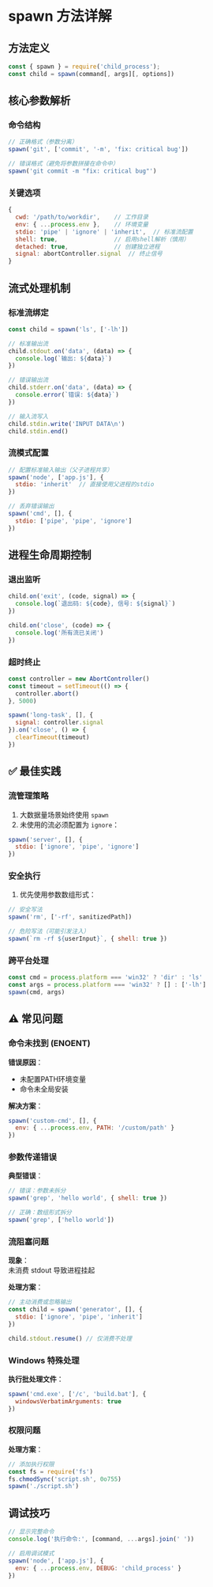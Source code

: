 # spawn 方法详解

## 方法定义
```js
const { spawn } = require('child_process');
const child = spawn(command[, args][, options])
```

## 核心参数解析
### 命令结构
```js
// 正确格式（参数分离）
spawn('git', ['commit', '-m', 'fix: critical bug'])

// 错误格式（避免将参数拼接在命令中）
spawn('git commit -m "fix: critical bug"') 
```

### 关键选项
```js
{
  cwd: '/path/to/workdir',    // 工作目录
  env: { ...process.env },    // 环境变量
  stdio: 'pipe' | 'ignore' | 'inherit',  // 标准流配置
  shell: true,                // 启用shell解析（慎用）
  detached: true,             // 创建独立进程
  signal: abortController.signal  // 终止信号
}
```

## 流式处理机制
### 标准流绑定
```js
const child = spawn('ls', ['-lh'])

// 标准输出流
child.stdout.on('data', (data) => {
  console.log(`输出: ${data}`)
})

// 错误输出流
child.stderr.on('data', (data) => {
  console.error(`错误: ${data}`)
})

// 输入流写入
child.stdin.write('INPUT DATA\n')
child.stdin.end()
```

### 流模式配置
```js
// 配置标准输入输出（父子进程共享）
spawn('node', ['app.js'], {
  stdio: 'inherit'  // 直接使用父进程的stdio
})

// 丢弃错误输出
spawn('cmd', [], {
  stdio: ['pipe', 'pipe', 'ignore'] 
})
```

## 进程生命周期控制
### 退出监听
```js
child.on('exit', (code, signal) => {
  console.log(`退出码: ${code}, 信号: ${signal}`)
})

child.on('close', (code) => {
  console.log('所有流已关闭')
})
```

### 超时终止
```js
const controller = new AbortController()
const timeout = setTimeout(() => {
  controller.abort()
}, 5000)

spawn('long-task', [], { 
  signal: controller.signal 
}).on('close', () => {
  clearTimeout(timeout)
})
```

## ✅ 最佳实践
### 流管理策略
1. 大数据量场景始终使用 `spawn`
2. 未使用的流必须配置为 `ignore`：
```js
spawn('server', [], {
  stdio: ['ignore', 'pipe', 'ignore']
})
```

### 安全执行
1. 优先使用参数数组形式：
```js
// 安全写法
spawn('rm', ['-rf', sanitizedPath])

// 危险写法（可能引发注入）
spawn(`rm -rf ${userInput}`, { shell: true })
```

### 跨平台处理
```js
const cmd = process.platform === 'win32' ? 'dir' : 'ls'
const args = process.platform === 'win32' ? [] : ['-lh']
spawn(cmd, args)
```

## ⚠️ 常见问题
### 命令未找到 (ENOENT)
**错误原因**：  
- 未配置PATH环境变量  
- 命令未全局安装  

**解决方案**：
```js
spawn('custom-cmd', [], {
  env: { ...process.env, PATH: '/custom/path' }
})
```

### 参数传递错误
**典型错误**：
```js
// 错误：参数未拆分
spawn('grep', 'hello world', { shell: true })

// 正确：数组形式拆分
spawn('grep', ['hello world'])
```

### 流阻塞问题
**现象**：  
未消费 stdout 导致进程挂起  

**处理方案**：
```js
// 主动消费或忽略输出
const child = spawn('generator', [], {
  stdio: ['ignore', 'pipe', 'inherit']
})

child.stdout.resume() // 仅消费不处理
```

### Windows 特殊处理
**执行批处理文件**：
```js
spawn('cmd.exe', ['/c', 'build.bat'], {
  windowsVerbatimArguments: true
})
```

### 权限问题
**处理方案**：
```js
// 添加执行权限
const fs = require('fs')
fs.chmodSync('script.sh', 0o755)
spawn('./script.sh')
```

## 调试技巧
```js
// 显示完整命令
console.log('执行命令:', [command, ...args].join(' '))

// 启用调试模式
spawn('node', ['app.js'], {
  env: { ...process.env, DEBUG: 'child_process' }
})
```
